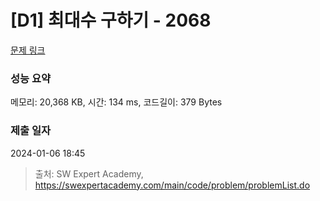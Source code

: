 # [D1] 최대수 구하기 - 2068 

[문제 링크](https://swexpertacademy.com/main/code/problem/problemDetail.do?contestProbId=AV5QQhbqA4QDFAUq) 

### 성능 요약

메모리: 20,368 KB, 시간: 134 ms, 코드길이: 379 Bytes

### 제출 일자

2024-01-06 18:45



> 출처: SW Expert Academy, https://swexpertacademy.com/main/code/problem/problemList.do